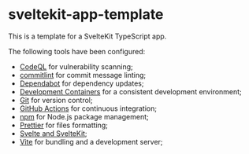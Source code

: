 # sveltekit-app-template

This is a template for a SvelteKit TypeScript app.

The following tools have been configured:

- [CodeQL](https://codeql.github.com) for vulnerability scanning;
- [commitlint](https://commitlint.js.org) for commit message linting;
- [Dependabot](https://github.com/dependabot) for dependency updates;
- [Development Containers](https://containers.dev) for a consistent development environment;
- [Git](https://git-scm.com/) for version control;
- [GitHub Actions](https://github.com/features/actions) for continuous integration;
- [npm](https://www.npmjs.com) for Node.js package management;
- [Prettier](https://prettier.io) for files formatting;
- [Svelte and SvelteKit](https://svelte.dev);
- [Vite](https://vite.dev) for bundling and a development server;
